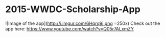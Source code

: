 # 2015-WWDC-Scholarship-App
![Image of the app](http://i.imgur.com/6Hqrq9j.png =250x)
Check out the app here: https://www.youtube.com/watch?v=Q05r7ALxmZY

